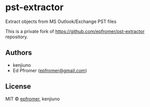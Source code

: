 # pst-extractor

Extract objects from MS Outlook/Exchange PST files

This is a private fork of https://github.com/epfromer/pst-extractor repository.

## Authors

- kenjiuno
- Ed Pfromer (epfromer@gmail.com)

## License

MIT © [epfromer](https://github.com/epfromer), kenjiuno
